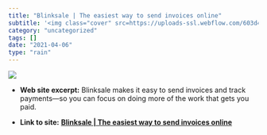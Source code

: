 ```yaml
---
title: "Blinksale | The easiest way to send invoices online"
subtitle: '<img class="cover" src=https://uploads-ssl.webflow.com/603d48021c4d3f0161f3f3e0/604d0dadfc9c57cdd21d...'
category: "uncategorized"
tags: []
date: "2021-04-06"
type: "rain"
---
```

<img class="cover" src=https://uploads-ssl.webflow.com/603d48021c4d3f0161f3f3e0/604d0dadfc9c57cdd21d8f71_Copy%20of%205%20Facebook%20Post%20Templates%20%E2%80%93%20HubSpot-2.jpg>



* **Web site excerpt:** Blinksale makes it easy to send invoices and track payments—so you can focus on doing more of the work that gets you paid.

* **Link to site:** **[Blinksale | The easiest way to send invoices online](http://www.blinksale.com)**